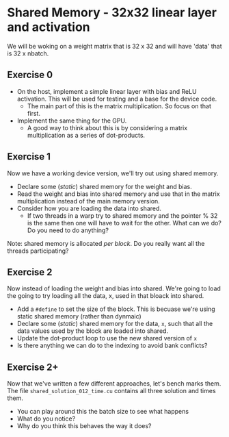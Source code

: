 # Shared Memory - 32x32 linear layer and activation

We will be woking on a weight matrix that is 32 x 32 and will have 'data' that
is 32 x nbatch.

## Exercise 0
* On the host, implement a simple linear layer with bias and ReLU activation.
  This will be used for testing and a base for the device code.
    * The main part of this is the matrix multiplication. So focus on that
      first.
* Implement the same thing for the GPU.
    * A good way to think about this is by considering a matrix multiplication
      as a series of dot-products.

## Exercise 1
Now we have a working device version, we'll try out using shared memory.

* Declare some (_static_) shared memory for the weight and bias.
* Read the weight and bias into shared memory and use that in the matrix
  multiplication instead of the main memory version.
* Consider how you are loading the data into shared.
    * If two threads in a warp try to shared memory and the pointer % 32 is the
      same then one will have to wait for the other. What can we do? Do you need
      to do anything?

Note: shared memory is allocated _per block_. Do you really want all the threads
participating?

## Exercise 2

Now instead of loading the weight and bias into shared. We're going to load the
going to try loading all the data, x, used in that bloack into shared.

* Add a `#define` to set the size of the block. This is becuase we're using
  static shared memory (rather than dynmaic)
* Declare some (_static_) shared memory for the data, `x`, such that all the
  data values used by the block are loaded into shared.
* Update the dot-product loop to use the new shared version of `x`
* Is there anything we can do to the indexing to avoid bank conflicts?

## Exercise 2+

Now that we've written a few different approaches, let's bench marks them. The
file `shared_solution_012_time.cu` contains all three solution and times them.
* You can play around this the batch size to see what happens
* What do you notice?
* Why do you think this behaves the way it does?
